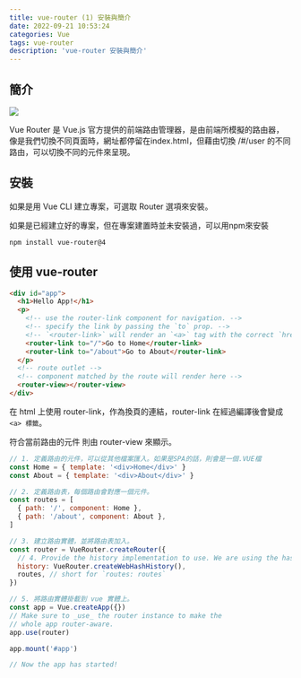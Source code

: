```yaml
---
title: vue-router (1) 安裝與簡介
date: 2022-09-21 10:53:24
categories: Vue
tags: vue-router
description: 'vue-router 安裝與簡介'
---
```


## 簡介

![](https://miro.medium.com/max/1100/1*FJPvYSYzevc9PXIdx_io6g.png)

Vue Router 是 Vue.js 官方提供的前端路由管理器，是由前端所模擬的路由器，像是我們切換不同頁面時，網址都停留在index.html，但藉由切換 /#/user 的不同路由，可以切換不同的元件來呈現。

## 安裝

如果是用 Vue CLI 建立專案，可選取 Router 選項來安裝。

如果是已經建立好的專案，但在專案建置時並未安裝過，可以用npm來安裝

```
npm install vue-router@4
```

## 使用 vue-router

``` html 
<div id="app">
  <h1>Hello App!</h1>
  <p>
    <!-- use the router-link component for navigation. -->
    <!-- specify the link by passing the `to` prop. -->
    <!-- `<router-link>` will render an `<a>` tag with the correct `href` attribute -->
    <router-link to="/">Go to Home</router-link>
    <router-link to="/about">Go to About</router-link>
  </p>
  <!-- route outlet -->
  <!-- component matched by the route will render here -->
  <router-view></router-view>
</div>
```

在 html 上使用 router-link，作為換頁的連結，router-link 在經過編譯後會變成 `<a> 標籤`。

符合當前路由的元件 則由 router-view 來顯示。

``` js
// 1. 定義路由的元件，可以從其他檔案匯入。如果是SPA的話，則會是一個.VUE檔
const Home = { template: '<div>Home</div>' }
const About = { template: '<div>About</div>' }

// 2. 定義路由表，每個路由會對應一個元件。
const routes = [
  { path: '/', component: Home },
  { path: '/about', component: About },
]

// 3. 建立路由實體，並將路由表加入。
const router = VueRouter.createRouter({
  // 4. Provide the history implementation to use. We are using the hash history for simplicity here.
  history: VueRouter.createWebHashHistory(),
  routes, // short for `routes: routes`
})

// 5. 將路由實體掛載到 vue 實體上。
const app = Vue.createApp({})
// Make sure to _use_ the router instance to make the
// whole app router-aware.
app.use(router)

app.mount('#app')

// Now the app has started!
```




